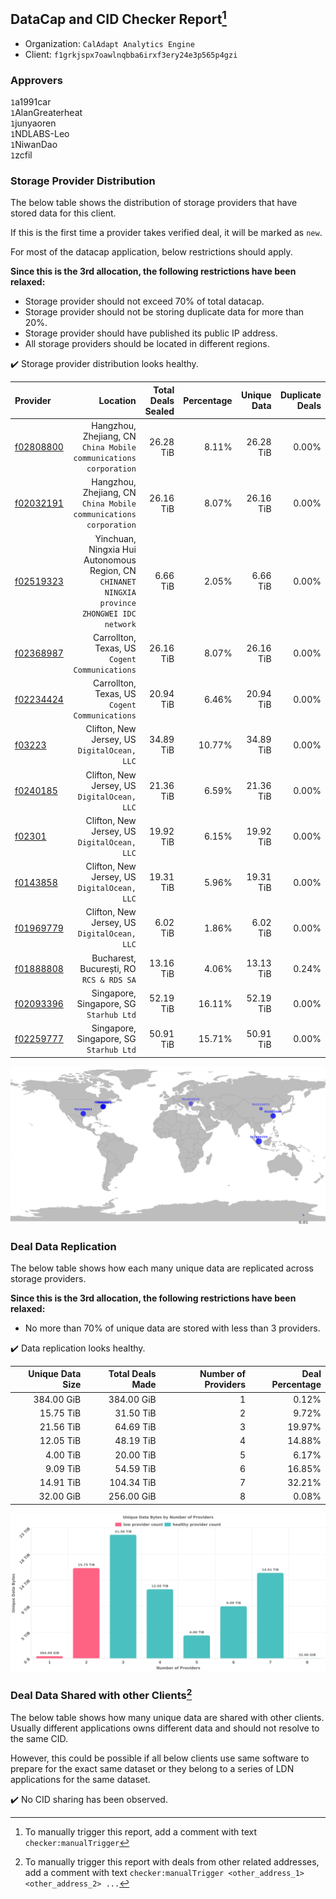 ## DataCap and CID Checker Report[^1]
 - Organization: `CalAdapt Analytics Engine`
 - Client: `f1grkjspx7oawlnqbba6irxf3ery24e3p565p4gzi`
### Approvers
`1`a1991car<br/>`1`AlanGreaterheat<br/>`1`junyaoren<br/>`1`NDLABS-Leo<br/>`1`NiwanDao<br/>`1`zcfil

### Storage Provider Distribution
The below table shows the distribution of storage providers that have stored data for this client.

If this is the first time a provider takes verified deal, it will be marked as `new`.

For most of the datacap application, below restrictions should apply.

**Since this is the 3rd allocation, the following restrictions have been relaxed:**
 - Storage provider should not exceed 70% of total datacap.
 - Storage provider should not be storing duplicate data for more than 20%.
 - Storage provider should have published its public IP address.
 - All storage providers should be located in different regions.

✔️ Storage provider distribution looks healthy.

| Provider                                              |                                                                                         Location | Total Deals Sealed | Percentage | Unique Data | Duplicate Deals |
| :---------------------------------------------------- | -----------------------------------------------------------------------------------------------: | -----------------: | ---------: | ----------: | --------------: |
| [f02808800](https://filfox.info/en/address/f02808800) |                             Hangzhou, Zhejiang, CN<br/>`China Mobile communications corporation` |          26.28 TiB |      8.11% |   26.28 TiB |           0.00% |
| [f02032191](https://filfox.info/en/address/f02032191) |                             Hangzhou, Zhejiang, CN<br/>`China Mobile communications corporation` |          26.16 TiB |      8.07% |   26.16 TiB |           0.00% |
| [f02519323](https://filfox.info/en/address/f02519323) | Yinchuan, Ningxia Hui Autonomous Region, CN<br/>`CHINANET NINGXIA province ZHONGWEI IDC network` |           6.66 TiB |      2.05% |    6.66 TiB |           0.00% |
| [f02368987](https://filfox.info/en/address/f02368987) |                                                Carrollton, Texas, US<br/>`Cogent Communications` |          26.16 TiB |      8.07% |   26.16 TiB |           0.00% |
| [f02234424](https://filfox.info/en/address/f02234424) |                                                Carrollton, Texas, US<br/>`Cogent Communications` |          20.94 TiB |      6.46% |   20.94 TiB |           0.00% |
| [f03223](https://filfox.info/en/address/f03223)       |                                                  Clifton, New Jersey, US<br/>`DigitalOcean, LLC` |          34.89 TiB |     10.77% |   34.89 TiB |           0.00% |
| [f0240185](https://filfox.info/en/address/f0240185)   |                                                  Clifton, New Jersey, US<br/>`DigitalOcean, LLC` |          21.36 TiB |      6.59% |   21.36 TiB |           0.00% |
| [f02301](https://filfox.info/en/address/f02301)       |                                                  Clifton, New Jersey, US<br/>`DigitalOcean, LLC` |          19.92 TiB |      6.15% |   19.92 TiB |           0.00% |
| [f0143858](https://filfox.info/en/address/f0143858)   |                                                  Clifton, New Jersey, US<br/>`DigitalOcean, LLC` |          19.31 TiB |      5.96% |   19.31 TiB |           0.00% |
| [f01969779](https://filfox.info/en/address/f01969779) |                                                  Clifton, New Jersey, US<br/>`DigitalOcean, LLC` |           6.02 TiB |      1.86% |    6.02 TiB |           0.00% |
| [f01888808](https://filfox.info/en/address/f01888808) |                                                      Bucharest, București, RO<br/>`RCS & RDS SA` |          13.16 TiB |      4.06% |   13.13 TiB |           0.24% |
| [f02093396](https://filfox.info/en/address/f02093396) |                                                       Singapore, Singapore, SG<br/>`Starhub Ltd` |          52.19 TiB |     16.11% |   52.19 TiB |           0.00% |
| [f02259777](https://filfox.info/en/address/f02259777) |                                                       Singapore, Singapore, SG<br/>`Starhub Ltd` |          50.91 TiB |     15.71% |   50.91 TiB |           0.00% |

<img src="https://raw.githubusercontent.com/data-preservation-programs/filplus-checker-assets/main/filecoin-project/filecoin-plus-large-datasets/issues/2144/1697622190236.png"/>

### Deal Data Replication
The below table shows how each many unique data are replicated across storage providers.


**Since this is the 3rd allocation, the following restrictions have been relaxed:**
- No more than 70% of unique data are stored with less than 3 providers.

✔️ Data replication looks healthy.

| Unique Data Size | Total Deals Made | Number of Providers | Deal Percentage |
| ---------------: | ---------------: | ------------------: | --------------: |
|       384.00 GiB |       384.00 GiB |                   1 |           0.12% |
|        15.75 TiB |        31.50 TiB |                   2 |           9.72% |
|        21.56 TiB |        64.69 TiB |                   3 |          19.97% |
|        12.05 TiB |        48.19 TiB |                   4 |          14.88% |
|         4.00 TiB |        20.00 TiB |                   5 |           6.17% |
|         9.09 TiB |        54.59 TiB |                   6 |          16.85% |
|        14.91 TiB |       104.34 TiB |                   7 |          32.21% |
|        32.00 GiB |       256.00 GiB |                   8 |           0.08% |

<img src="https://raw.githubusercontent.com/data-preservation-programs/filplus-checker-assets/main/filecoin-project/filecoin-plus-large-datasets/issues/2144/1697622191070.png"/>

### Deal Data Shared with other Clients[^3]
The below table shows how many unique data are shared with other clients.
Usually different applications owns different data and should not resolve to the same CID.

However, this could be possible if all below clients use same software to prepare for the exact same dataset or they belong to a series of LDN applications for the same dataset.

✔️ No CID sharing has been observed.

[^1]: To manually trigger this report, add a comment with text `checker:manualTrigger`

[^2]: Deals from those addresses are combined into this report as they are specified with `checker:manualTrigger`

[^3]: To manually trigger this report with deals from other related addresses, add a comment with text `checker:manualTrigger <other_address_1> <other_address_2> ...`
